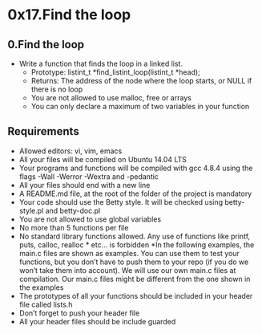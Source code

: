 # 0x17.Find the loop

## 0.Find the loop
* Write a function that finds the loop in a linked list.
	- Prototype: listint_t *find_listint_loop(listint_t *head);
	- Returns: The address of the node where the loop starts, or NULL if there is no loop
	- You are not allowed to use malloc, free or arrays
	- You can only declare a maximum of two variables in your function

## Requirements
* Allowed editors: vi, vim, emacs
* All your files will be compiled on Ubuntu 14.04 LTS
* Your programs and functions will be compiled with gcc 4.8.4 using the flags -Wall -Werror -Wextra and -pedantic
* All your files should end with a new line
* A README.md file, at the root of the folder of the project is mandatory
* Your code should use the Betty style. It will be checked using betty-style.pl and betty-doc.pl
* You are not allowed to use global variables
* No more than 5 functions per file
* No standard library functions allowed. Any use of functions like printf, puts, calloc, realloc * etc… is forbidden
*In the following examples, the main.c files are shown as examples. You can use them to test your functions, but you don’t have to push them to your repo (if you do we won’t take them into account). We will use our own main.c files at compilation. Our main.c files might be different from the one shown in the examples
* The prototypes of all your functions should be included in your header file called lists.h
* Don’t forget to push your header file
* All your header files should be include guarded
